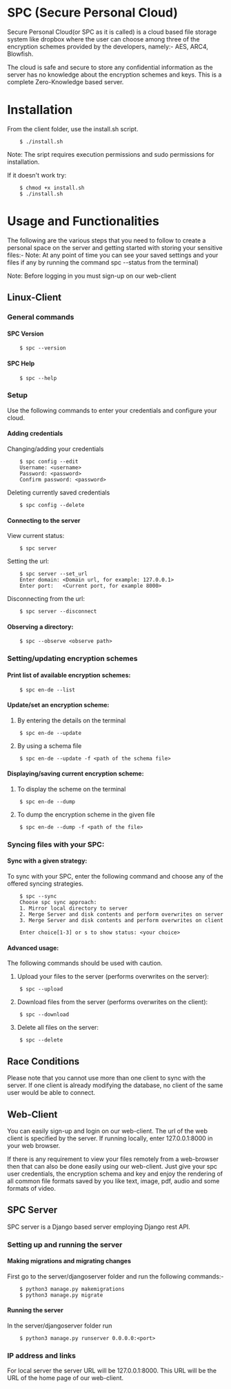 # SPC (Secure Personal Cloud)
Secure Personal Cloud(or SPC as it is called) is a cloud based file storage system like dropbox where the user can choose among three of the encryption schemes provided by the developers, namely:- AES, ARC4, Blowfish.

The cloud is safe and secure to store any confidential information as the server has no knowledge about the encryption schemes and keys. This is a complete Zero-Knowledge based server.

# Installation
From the client folder, use the install.sh script.
```
    $ ./install.sh
```
Note: The sript requires execution permissions and sudo permissions for installation.

If it doesn't work try:
```
    $ chmod +x install.sh
    $ ./install.sh
```

# Usage and Functionalities
The following are the various steps that you need to follow to create a personal space on the server and getting started with storing your sensitive files:-
Note: At any point of time you can see your saved settings and your files if any by running the command spc --status from the terminal)

Note: Before logging in you must sign-up on our web-client

## Linux-Client
 
### General commands

#### SPC Version
```
    $ spc --version
```
#### SPC Help
```
    $ spc --help
```
### Setup

Use the following commands to enter your credentials and configure your cloud.   
    
#### Adding credentials

Changing/adding your credentials 
```
    $ spc config --edit
    Username: <username>
    Password: <password>
    Confirm password: <password>
```
Deleting currently saved credentials
``` 
    $ spc config --delete
```
#### Connecting to the server

View current status:

```
    $ spc server
```

Setting the url:
```
    $ spc server --set_url
    Enter domain: <Domain url, for example: 127.0.0.1>
    Enter port:   <Current port, for example 8000>
```
Disconnecting from the url:
```
    $ spc server --disconnect
```
#### Observing a directory:
```    
    $ spc --observe <observe path>
```
### Setting/updating encryption schemes

#### Print list of available encryption schemes:
```
    $ spc en-de --list
```
#### Update/set an encryption scheme:

1. By entering the details on the terminal
```
    $ spc en-de --update
```
2. By using a schema file
```
    $ spc en-de --update -f <path of the schema file>
```
#### Displaying/saving current encryption scheme:

1. To display the scheme on the terminal
```
    $ spc en-de --dump
```
2. To dump the encryption scheme in the given file
```
    $ spc en-de --dump -f <path of the file>
```
### Syncing files with your SPC:

#### Sync with a given strategy:

To sync with your SPC, enter the following command and choose any of the offered syncing strategies.
```
    $ spc --sync 
    Choose spc sync approach:
    1. Mirror local directory to server
    2. Merge Server and disk contents and perform overwrites on server
    3. Merge Server and disk contents and perform overwrites on client

    Enter choice[1-3] or s to show status: <your choice>
```
#### Advanced usage:

The following commands should be used with caution. 

1. Upload your files to the server (performs overwrites on the server):
```
    $ spc --upload
```
2. Download files from the server (performs overwrites on the client):
```
    $ spc --download
```
3. Delete all files on the server:
```
    $ spc --delete
```
## Race Conditions
Please note that you cannot use more than one client to sync with the server. If one client is already modifying the database, no client of the  same user would be able to connect.

## Web-Client

You can easily sign-up and login on our web-client. The url of the web client is specified by the server. If running locally, enter 127.0.0.1:8000 in your web browser.

If there is any requirement to view your files remotely from a web-browser then that can also be done easily using our web-client. Just give your spc user credentials, the encryption schema and key and enjoy the rendering of all common file formats saved by you like text, image, pdf, audio and some formats of video.

## SPC Server

SPC server is a Django based server employing Django rest API.

### Setting up and running the server

#### Making migrations and migrating changes

First go to the server/djangoserver folder and run the following commands:-

```
    $ python3 manage.py makemigrations
    $ python3 manage.py migrate
```

#### Running the server

In the server/djangoserver folder run

```
    $ python3 manage.py runserver 0.0.0.0:<port>
```

### IP address and links

For local server the server URL will be 127.0.0.1:8000. 
This URL will be the URL of the home page of our web-client.

<!-- # Disclaimer

Though you completely free to upload any format of file you can possibly think of but not all may be rendered by the web-client. Though we are working upon this issue and will come up with an update soon!=
 -->

